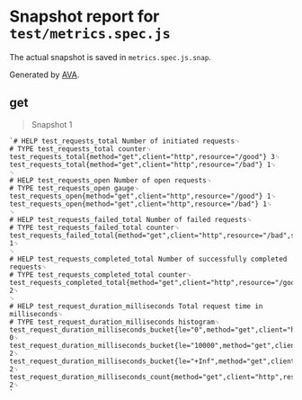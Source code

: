 # Snapshot report for `test/metrics.spec.js`

The actual snapshot is saved in `metrics.spec.js.snap`.

Generated by [AVA](https://ava.li).

## get

> Snapshot 1

    `# HELP test_requests_total Number of initiated requests␊
    # TYPE test_requests_total counter␊
    test_requests_total{method="get",client="http",resource="/good"} 3␊
    test_requests_total{method="get",client="http",resource="/bad"} 1␊
    ␊
    # HELP test_requests_open Number of open requests␊
    # TYPE test_requests_open gauge␊
    test_requests_open{method="get",client="http",resource="/good"} 1␊
    test_requests_open{method="get",client="http",resource="/bad"} 1␊
    ␊
    # HELP test_requests_failed_total Number of failed requests␊
    # TYPE test_requests_failed_total counter␊
    test_requests_failed_total{method="get",client="http",resource="/bad",status_code="500"} 1␊
    ␊
    # HELP test_requests_completed_total Number of successfully completed requests␊
    # TYPE test_requests_completed_total counter␊
    test_requests_completed_total{method="get",client="http",resource="/good",status_code="200"} 2␊
    ␊
    # HELP test_request_duration_milliseconds Total request time in milliseconds␊
    # TYPE test_request_duration_milliseconds histogram␊
    test_request_duration_milliseconds_bucket{le="0",method="get",client="http",resource="/good"} 0␊
    test_request_duration_milliseconds_bucket{le="10000",method="get",client="http",resource="/good"} 2␊
    test_request_duration_milliseconds_bucket{le="+Inf",method="get",client="http",resource="/good"} 2␊
    test_request_duration_milliseconds_count{method="get",client="http",resource="/good"} 2␊
    `
